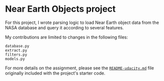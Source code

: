 Near Earth Objects project
==========================

For this project, I wrote parsing logic to load
Near Earth object data from the NASA database
and query it according to several features.

My contributions are limited to changes in the 
following files:
```
database.py
extract.py
filters.py
models.py
```

For more details on the assignment, please see
the [`README-udacity.md`](./README-udacity.md)
file originally included with the project's 
starter code.
